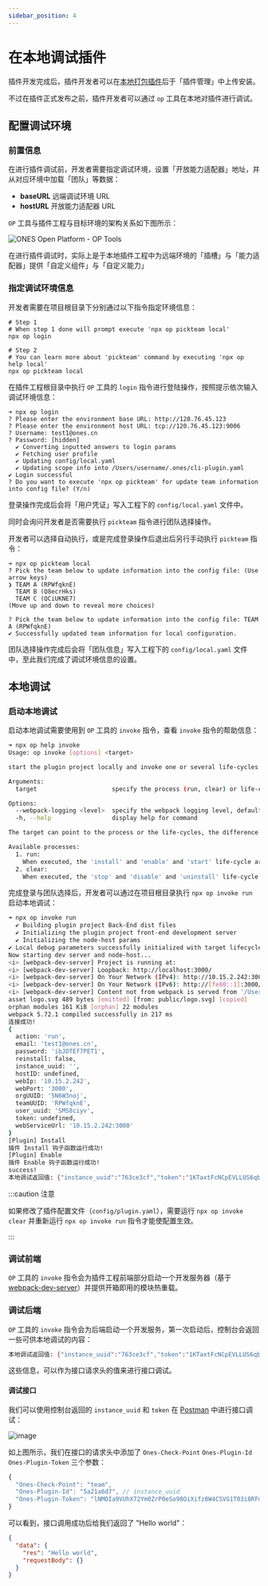 ```yaml
---
sidebar_position: 4
---
```


# 在本地调试插件

插件开发完成后，插件开发者可以在[本地打包插件](../start/create.md#插件打包)后于「插件管理」中上传安装。

不过在插件正式发布之前，插件开发者可以通过 `op` 工具在本地对插件进行调试。

## 配置调试环境

### 前置信息

在进行插件调试前，开发者需要指定调试环境，设置「开放能力适配器」地址，并从对应环境中加载「团队」等数据：

- **baseURL** 远端调试环境 URL
- **hostURL** 开放能力适配器 URL

`OP` 工具与插件工程与目标环境的架构关系如下图所示：

![ONES Open Platform - OP Tools](images/ONES%20Open%20Platform%20-%20OP%20Tools.png)

在进行插件调试时，实际上是于本地插件工程中为远端环境的「插槽」与「能力适配器」提供「自定义组件」与「自定义能力」

### 指定调试环境信息

开发者需要在项目根目录下分别通过以下指令指定环境信息：

```
# Step 1
# When step 1 done will prompt execute 'npx op pickteam local'
npx op login

# Step 2
# You can learn more about 'pickteam' command by executing 'npx op help local'
npx op pickteam local
```

在插件工程根目录中执行 `OP` 工具的 `login` 指令进行登陆操作，按照提示依次输入调试环境信息：

```raw
➜ npx op login
? Please enter the environment base URL: http://120.76.45.123
? Please enter the environment host URL: tcp://120.76.45.123:9006
? Username: test1@ones.cn
? Password: [hidden]
  ✔ Converting inputted answers to login params
  ✔ Fetching user profile
  ✔ Updating config/local.yaml
  ✔ Updating scope info into /Users/username/.ones/cli-plugin.yaml
✔ Login successful
? Do you want to execute 'npx op pickteam' for update team information into config file? (Y/n)
```

登录操作完成后会将「用户凭证」写入工程下的 `config/local.yaml` 文件中。

同时会询问开发者是否需要执行 `pickteam` 指令进行团队选择操作。

开发者可以选择自动执行，或是完成登录操作后退出后另行手动执行 `pickteam` 指令：

```raw
➜ npx op pickteam local
? Pick the team below to update information into the config file: (Use arrow keys)
❯ TEAM A (RPWfqknE)
  TEAM B (Q8ecrHks)
  TEAM C (QCiUKNE7)
(Move up and down to reveal more choices)

? Pick the team below to update information into the config file: TEAM A (RPWfqknE)
✔ Successfully updated team information for local configuration.
```

团队选择操作完成后会将「团队信息」写入工程下的 `config/local.yaml` 文件中，至此我们完成了调试环境信息的设置。

## 本地调试

### 启动本地调试

启动本地调试需要使用到 `OP` 工具的 `invoke` 指令，查看 `invoke` 指令的帮助信息：

```bash
➜ npx op help invoke
Usage: op invoke [options] <target>

start the plugin project locally and invoke one or several life-cycles of the plugin

Arguments:
  target                     specify the process (run, clear) or life-cycle (install, start, enable, disable, stop, uninstall) you want to invoke

Options:
  --webpack-logging <level>  specify the webpack logging level, default is 'error', support: 'none', 'error', 'warn', 'info', 'verbose'
  -h, --help                 display help for command

The target can point to the process or the life-cycles, the difference between them is that the process will contain multiple life-cycles

Available processes:
  1. run:
    When executed, the 'install' and 'enable' and 'start' life-cycle are called in turn
  2. clear:
    When executed, the 'stop' and 'disable' and 'uninstall' life-cycle are called in turn
```

完成登录与团队选择后，开发者可以通过在项目根目录执行 `npx op invoke run` 启动本地调试：

```bash
➜ npx op invoke run
  ✔ Building plugin project Back-End dist files
  ✔ Initializing the plugin project front-end development server
  ✔ Initializing the node-host params
✔ Local debug parameters successfully initialized with target lifecycle: 'run'
Now starting dev server and node-host...
<i> [webpack-dev-server] Project is running at:
<i> [webpack-dev-server] Loopback: http://localhost:3000/
<i> [webpack-dev-server] On Your Network (IPv4): http://10.15.2.242:3000/
<i> [webpack-dev-server] On Your Network (IPv6): http://[fe80::1]:3000/
<i> [webpack-dev-server] Content not from webpack is served from '/Users/jeffylai/dev/ONES/open-platform/t5/public' directory
asset logo.svg 489 bytes [emitted] [from: public/logo.svg] [copied]
orphan modules 161 KiB [orphan] 22 modules
webpack 5.72.1 compiled successfully in 217 ms
连接成功!
{
  action: 'run',
  email: 'test1@ones.cn',
  password: 'ibJDTEf7PET1',
  reinstall: false,
  instance_uuid: '',
  hostID: undefined,
  webIp: '10.15.2.242',
  webPort: '3000',
  orgUUID: '5N6W3noj',
  teamUUID: 'RPWfqknE',
  user_uuid: 'SMS8ciyv',
  token: undefined,
  webServiceUrl: '10.15.2.242:3000'
}
[Plugin] Install
插件 Install 钩子函数运行成功!
[Plugin] Enable
插件 Enable 钩子函数运行成功!
success!
本地调试返回值: {"instance_uuid":"763ce3cf","token":"1KTaxtFcNCpEVLLUS6qb2sVkBtzcHGXfd7Bni6bKyww4000lV1epdsYwL5pUoAO3","user_uuid":"SMS8ciyv"}
```

:::caution 注意

如果修改了插件配置文件（`config/plugin.yaml`），需要运行 `npx op invoke clear` 并重新运行 `npx op invoke run` 指令才能使配置生效。

:::

### 调试前端

`OP` 工具的 `invoke` 指令会为插件工程前端部分启动一个开发服务器（基于 [webpack-dev-server](https://github.com/webpack/webpack-dev-server)）并提供开箱即用的模块热重载。

### 调试后端

`OP` 工具的 `invoke` 指令会为后端启动一个开发服务，第一次启动后，控制台会返回一些可供本地调试的内容：

```bash
本地调试返回值: {"instance_uuid":"763ce3cf","token":"1KTaxtFcNCpEVLLUS6qb2sVkBtzcHGXfd7Bni6bKyww4000lV1epdsYwL5pUoAO3","user_uuid":"SMS8ciyv"}
```

这些信息，可以作为接口请求头的值来进行接口调试。

#### 调试接口

我们可以使用控制台返回的 `instance_uuid` 和 `token` 在 [Postman](https://www.postman.com/) 中进行接口调试：

![image](images/test3.png)

如上图所示，我们在接口的请求头中添加了 `Ones-Check-Point` `Ones-Plugin-Id` `Ones-Plugin-Token` 三个参数：

```ts title="Header"
{
  "Ones-Check-Point": "team",
  "Ones-Plugin-Id": "5a21a6d7", // instance_uuid
  "Ones-Plugin-Token": "lNMOIa9VUhX72Ym0ZrP0eSo98OiXifz8W4CSVG1T03i8RFmUuS0EWGMhekzi6Mqz", // token
}
```

可以看到，接口调用成功后给我们返回了 "Hello world"：

```json
{
  "data": {
    "res": "Hello world",
    "requestBody": {}
  }
}
```
